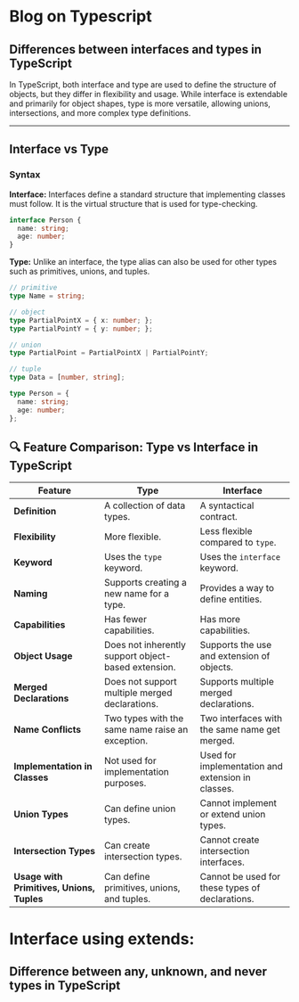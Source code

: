 # Blog on Typescript

## Differences between interfaces and types in TypeScript

In TypeScript, both interface and type are used to define the structure of objects, but they differ in flexibility and usage. While interface is extendable and primarily for object shapes, type is more versatile, allowing unions, intersections, and more complex type definitions.

---

## Interface vs Type

### Syntax

**Interface:**
Interfaces define a standard structure that implementing classes must follow. It is the virtual structure that is used for type-checking.

```ts
interface Person {
  name: string;
  age: number;
}
```

**Type:**
Unlike an interface, the type alias can also be used for other types such as primitives, unions, and tuples.

```ts
// primitive
type Name = string;

// object
type PartialPointX = { x: number; };
type PartialPointY = { y: number; };

// union
type PartialPoint = PartialPointX | PartialPointY;

// tuple
type Data = [number, string];
```

```ts
type Person = {
  name: string;
  age: number;
};
```

## 🔍 Feature Comparison: Type vs Interface in TypeScript

| **Feature**                                 | **Type**                                                                 | **Interface**                                                             |
|---------------------------------------------|--------------------------------------------------------------------------|---------------------------------------------------------------------------|
| **Definition**                              | A collection of data types.                                              | A syntactical contract.                                                  |
| **Flexibility**                             | More flexible.                                                           | Less flexible compared to `type`.                                        |
| **Keyword**                                 | Uses the `type` keyword.                                                 | Uses the `interface` keyword.                                            |
| **Naming**                                  | Supports creating a new name for a type.                                 | Provides a way to define entities.                                       |
| **Capabilities**                            | Has fewer capabilities.                                                  | Has more capabilities.                                                   |
| **Object Usage**                            | Does not inherently support object-based extension.                      | Supports the use and extension of objects.                               |
| **Merged Declarations**                     | Does not support multiple merged declarations.                         | Supports multiple merged declarations.                                |
| **Name Conflicts**                          | Two types with the same name raise an exception.                       | Two interfaces with the same name get merged.                         |
| **Implementation in Classes**               | Not used for implementation purposes.                                    | Used for implementation and extension in classes.                        |
| **Union Types**                             | Can define union types.                                                | Cannot implement or extend union types.                               |
| **Intersection Types**                      | Can create intersection types.                                         | Cannot create intersection interfaces.                                |
| **Usage with Primitives, Unions, Tuples**   | Can define primitives, unions, and tuples.                             | Cannot be used for these types of declarations.                       |



# Interface using extends:

## Difference between any, unknown, and never types in TypeScript
